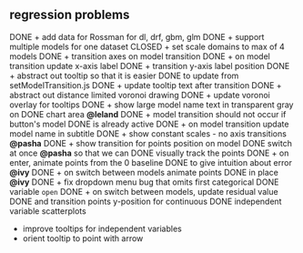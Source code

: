 ## regression problems
DONE + add data for Rossman for dl, drf, gbm, glm
DONE + support multiple models for one dataset
CLOSED + set scale domains to max of 4 models
DONE + transition axes on model transition
DONE + on model transition update x-axis label
DONE + transition y-axis label position
DONE + abstract out tooltip so that it is easier 
DONE   to update from setModelTransition.js
DONE + update tooltip text after transition
DONE + abstract out distance limited voronoi drawing
DONE + update voronoi overlay for tooltips
DONE + show large model name text in transparent gray on 
DONE   chart area **@leland**
DONE + model transition should not occur if button's model 
DONE   is already active
DONE + on model transition update model name in subtitle
DONE + show constant scales - no axis transitions **@pasha**
DONE + show transition for points position on model 
DONE   switch at once **@pasha** so that we can
DONE   visually track the points
DONE + on enter, animate points from the 0 baseline 
DONE   to give intuition about error **@ivy**
DONE + on switch between models animate points
DONE   in place **@ivy**
DONE + fix dropdown menu bug that omits first categorical
DONE   variable `open`
DONE + on switch between models, update residual value
DONE   and transition points y-position for continuous
DONE   independent variable scatterplots

+ improve tooltips for independent variables
+ orient tooltip to point with arrow